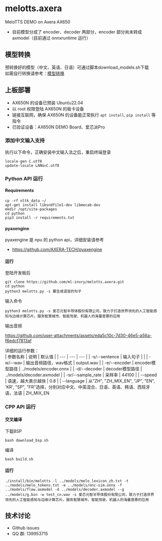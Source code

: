# melotts.axera

MeloTTS DEMO on Axera AX650

- 目前模型分成了 encoder、decoder 两部分，encoder 部分尚未转成 axmodel（目前通过 onnxruntime 运行） 

## 模型转换

预转换好的模型（中文、英语、日语）可通过脚本download_models.sh下载  
如需自行转换请参考：[模型转换](./model_convert/README.md)

## 上板部署

- AX650N 的设备已预装 Ubuntu22.04
- 以 root 权限登陆 AX650N 的板卡设备
- 链接互联网，确保 AX650N 的设备能正常执行 `apt install`, `pip install` 等指令
- 已验证设备：AX650N DEMO Board、爱芯派Pro

### 添加中文输入支持

执行以下命令，正确安装中文输入法之后，重启终端登录

```
locale-gen C.utf8
update-locale LANG=C.utf8
```

### Python API 运行

#### Requirements

```
cp -rf nltk_data ~/
apt-get install libsndfile1-dev libmecab-dev
mkdir /opt/site-packages
cd python
pip3 install -r requirements.txt
```

#### pyaxengine

pyaxengine 是 npu 的 python api，详细安装请参考

- https://github.com/AXERA-TECH/pyaxengine 

#### 运行

登陆开发板后

```
git clone https://github.com/ml-inory/melotts.axera.git
cd python  
python3 melotts.py -s 要生成语音的句子
```  

输入命令

```
python3 melotts.py -s 爱芯元智半导体股份有限公司，致力于打造世界领先的人工智能感知与边缘计算芯片。服务智慧城市、智能驾驶、机器人的海量普惠的应用
```

输出音频

https://github.com/user-attachments/assets/eda5c10c-7d30-46e5-a56a-f6edcf7813af


详细的运行参数：  
| 参数名称 | 说明 | 默认值 |
| --- | --- | --- |
| -s/--sentence | 输入句子 | |
| -w/--wav | 输出音频路径，wav格式 | output.wav |
| -e/--encoder | encoder模型路径 | ../models/encoder.onnx |
| -d/--decoder | decoder模型路径 | ../models/decoder.axmodel |
| -sr/--sample_rate | 采样率 | 44100 |
| --speed | 语速，越大表示越快 | 0.8 |
| --language | 从"ZH", "ZH_MIX_EN", "JP", "EN", 'KR', "SP", "FR"选择，分别对应中文、中英混合、日语、英语、韩语、西班牙语，法语 | ZH_MIX_EN

### CPP API 运行

#### 交叉编译

下载BSP

```
bash download_bsp.sh
```

编译

```
bash build.sh
```

#### 运行

```
./install/bin/melotts -l ../models/melo_lexicon_zh.txt -t ../models/melo_tokens.txt -e ../models/enc-sim.onnx -f ../models/flow.axmodel -d ../models/decoder.axmodel --g ../models/g.bin -w test_cn.wav -s 爱芯元智半导体股份有限公司，致力于打造世界领先的人工智能感知与边缘计算芯片。服务智慧城市、智能驾驶、机器人的海量普惠的应用
```

## 技术讨论

- Github issues
- QQ 群: 139953715
